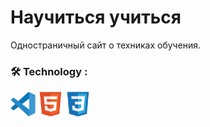 # Научиться учиться

Одностраничный сайт о техниках обучения.

### :hammer_and_wrench: Technology :
<div>
  <img src="https://github.com/devicons/devicon/blob/master/icons/vscode/vscode-original.svg" atl="vscode" width="40" height="40">
  <img src="https://github.com/devicons/devicon/blob/master/icons/html5/html5-original.svg" atl="html5" width="40" height="40">
  <img src="https://github.com/devicons/devicon/blob/master/icons/css3/css3-original.svg" atl="css3" width="40" height="40">
</div>
